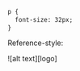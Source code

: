 <!-- link href="style.css" rel="stylesheet"></link><a href="#" style="cursor: default;"><link href="style.css" rel="stylesheet"></link><img src="https://metrics.lecoq.io/Bluehatcoders?template=classic&languages=1&isocalendar=1&introduction=1&stars=1&lines=1&notable=1&tweets=1&isocalendar.duration=full-year&languages.limit=8&languages.colors=github&languages.threshold=0%25&introduction.title=true&stars.limit=10&notable.repositories=true&tweets.attachments=true&tweets.limit=5&tweets.user=.user.twitter&config.twemoji=true" width="70%" style="cursor: default;margin-left: 45px;"/><link href="style.css" rel="stylesheet"></link></a>-->

```{css, echo=FALSE}
p {
  font-size: 32px;
}
```
<p>Reference-style: </p>
![alt text][logo]

[logo]: https://github.com/adam-p/markdown-here/raw/master/src/common/images/icon48.png "Logo Title Text 2"
